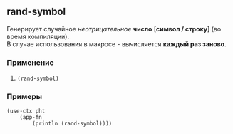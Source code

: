 ## rand-symbol
Генерирует случайное _неотрицательное_ __число__ [__символ / строку__] (во время компиляции).<br>
В случае использования в макросе - вычисляется __каждый раз заново__.

### Применение

1. `(rand-symbol)`

### Примеры

```pihta
(use-ctx pht
    (app-fn
        (println (rand-symbol))))
```